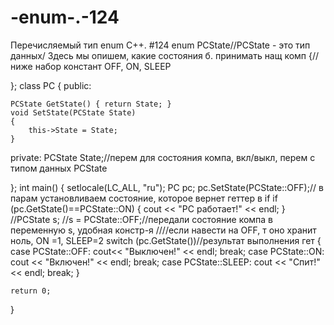# -enum-.-124
Перечисляемый тип enum С++. #124
enum PCState//PCState - это тип данных/ Здесь мы опишем, какие состояния б. принимать нащ комп 
{//ниже набор констант
OFF,
ON,
SLEEP

};
class PC
{
public:

	PCState GetState() { return State; }
	void SetState(PCState State)
	{
		this->State = State;
	}
private:
PCState State;//перем для состояния компа, вкл/выкл, перем с типом данных PCState

};
int main()
{
	setlocale(LC_ALL, "ru");
	PC pc;
	pc.SetState(PCState::OFF);// в парам установливаем состояние, которое вернет геттер в if
	if (pc.GetState()==PCState::ON)
	{
		cout << "РС работает!" << endl;
	}
	//PCState s;
	//s = PCState::OFF;//передали состояние компа в переменную s, удобная констр-я
	////если навести на OFF, т оно хранит ноль, ON =1, SLEEP=2
	switch (pc.GetState())//результат выполнения гет
	{
	case PCState::OFF:
			cout<< "Выключен!" << endl;
			break;
	case PCState::ON:
				cout << "Включен!" << endl;
				break;
	case PCState::SLEEP:
					cout << "Спит!" << endl;
					break;
	}
	

	return 0;
}
